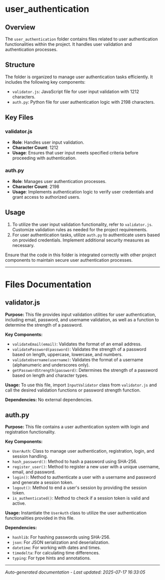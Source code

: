 # user_authentication

## Overview
The `user_authentication` folder contains files related to user authentication functionalities within the project. It handles user validation and authentication processes.

## Structure
The folder is organized to manage user authentication tasks efficiently. It includes the following key components:
- `validator.js`: JavaScript file for user input validation with 1212 characters.
- `auth.py`: Python file for user authentication logic with 2198 characters.

## Key Files
### validator.js
- **Role**: Handles user input validation.
- **Character Count**: 1212
- **Usage**: Ensures that user input meets specified criteria before proceeding with authentication.

### auth.py
- **Role**: Manages user authentication processes.
- **Character Count**: 2198
- **Usage**: Implements authentication logic to verify user credentials and grant access to authorized users.

## Usage
1. To utilize the user input validation functionality, refer to `validator.js`. Customize validation rules as needed for the project requirements.
2. For user authentication tasks, utilize `auth.py` to authenticate users based on provided credentials. Implement additional security measures as necessary.

Ensure that the code in this folder is integrated correctly with other project components to maintain secure user authentication processes.

---

# Files Documentation

## validator.js

**Purpose:** This file provides input validation utilities for user authentication, including email, password, and username validation, as well as a function to determine the strength of a password.

**Key Components:**
- `validateEmail(email)`: Validates the format of an email address.
- `validatePassword(password)`: Validates the strength of a password based on length, uppercase, lowercase, and numbers.
- `validateUsername(username)`: Validates the format of a username (alphanumeric and underscores only).
- `getPasswordStrength(password)`: Determines the strength of a password based on length and character types.

**Usage:** To use this file, import `InputValidator` class from `validator.js` and call the desired validation functions or password strength function.

**Dependencies:** No external dependencies.

## auth.py

**Purpose:** This file contains a user authentication system with login and registration functionality.

**Key Components:**
- `UserAuth`: Class to manage user authentication, registration, login, and session handling.
- `hash_password()`: Method to hash a password using SHA-256.
- `register_user()`: Method to register a new user with a unique username, email, and password.
- `login()`: Method to authenticate a user with a username and password and generate a session token.
- `logout()`: Method to end a user's session by providing the session token.
- `is_authenticated()`: Method to check if a session token is valid and active.

**Usage:** Instantiate the `UserAuth` class to utilize the user authentication functionalities provided in this file.

**Dependencies:**
- `hashlib`: For hashing passwords using SHA-256.
- `json`: For JSON serialization and deserialization.
- `datetime`: For working with dates and times.
- `timedelta`: For calculating time differences.
- `typing`: For type hints and annotations.

---
*Auto-generated documentation - Last updated: 2025-07-17 16:33:05*
